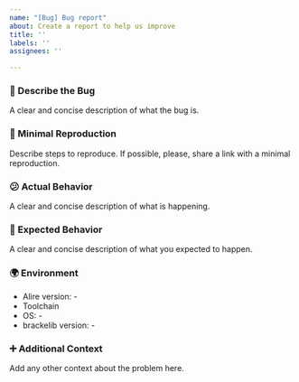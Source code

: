 ```yaml
---
name: "[Bug] Bug report"
about: Create a report to help us improve
title: ''
labels: ''
assignees: ''

---
```


### 🐞 Describe the Bug
A clear and concise description of what the bug is.

### 🔬 Minimal Reproduction
Describe steps to reproduce. If possible, please, share a link with a minimal reproduction.

### 😕 Actual Behavior
A clear and concise description of what is happening.

### 🤔 Expected Behavior
A clear and concise description of what you expected to happen.

### 🌍 Environment

- Alire version: -
- Toolchain
- OS: -
- brackelib version: -

### ➕ Additional Context
Add any other context about the problem here.
